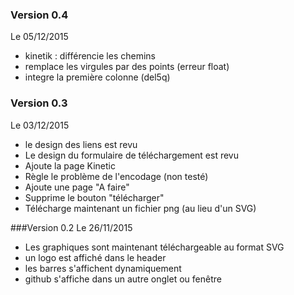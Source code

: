 ### Version 0.4
Le 05/12/2015

- kinetik : différencie les chemins
- remplace les virgules par des points (erreur float)
- integre la première colonne (del5q)

### Version 0.3
Le 03/12/2015

- le design des liens est revu
- Le design du formulaire de téléchargement est revu
- Ajoute la page Kinetic
- Règle le problème de l'encodage (non testé) 
- Ajoute une page "A faire"
- Supprime le bouton "télécharger"
- Télécharge maintenant un fichier png (au lieu d'un SVG)

###Version 0.2
Le 26/11/2015

- Les graphiques sont maintenant téléchargeable au format SVG
- un logo est affiché dans le header
- les barres s'affichent dynamiquement
- github s'affiche dans un autre onglet ou fenêtre


 
